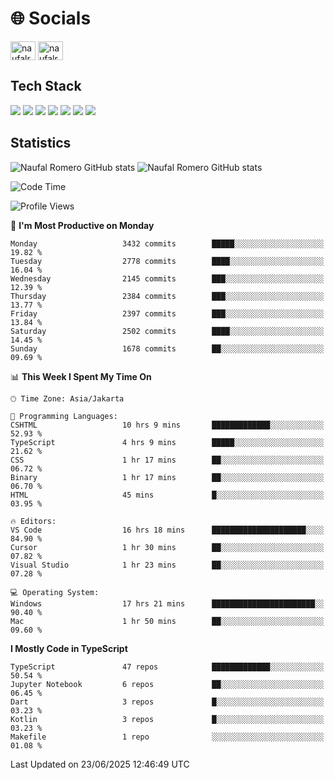 <h1 align="">🌐 Socials</h1>
<p align="left">
<a href="https://linkedin.com/in/naufal-romero-putra-pratama-9ab816177/" target="blank"><img align="center" src="https://raw.githubusercontent.com/rahuldkjain/github-profile-readme-generator/master/src/images/icons/Social/linked-in-alt.svg" alt="naufalromero" height="30" width="40" /></a>
<a href="https://instagram.com/naufalromero" target="blank"><img align="center" src="https://raw.githubusercontent.com/rahuldkjain/github-profile-readme-generator/master/src/images/icons/Social/instagram.svg" alt="naufalromero" height="30" width="40" /></a>
</p>


<h2 align="">Tech Stack</h2>
<div align="">
  <img src="https://img.shields.io/badge/next.js-000000?style=for-the-badge&logo=nextdotjs&logoColor=white"/>
 <img src="https://img.shields.io/badge/typescript-%23007ACC.svg?style=for-the-badge&logo=typescript&logoColor=white"/>
 <img src="https://img.shields.io/badge/react-%2320232a.svg?style=for-the-badge&logo=react&logoColor=%2361DAFB"/>
 <img src="https://img.shields.io/badge/tailwindcss-%2338B2AC.svg?style=for-the-badge&logo=tailwind-css&logoColor=white"/>
 <img src="https://img.shields.io/badge/Prisma-3982CE?style=for-the-badge&logo=Prisma&logoColor=white"/>
 <img src="https://img.shields.io/badge/javascript-%23323330.svg?style=for-the-badge&logo=javascript&logoColor=%23F7DF1E"/>
 <img src="https://img.shields.io/badge/java-%23ED8B00.svg?style=for-the-badge&logo=openjdk&logoColor=white"/>
</div>


<h2 align="">Statistics</h2>
<div align="">
<img src="https://github-readme-stats-xi-nine-74.vercel.app/api?username=romves&show_icons=true&theme=tokyonight&include_all_commits=true&count_private=true" alt="Naufal Romero GitHub stats"/>
<img src="https://github-readme-stats-xi-nine-74.vercel.app/api/top-langs/?username=romves&theme=tokyonight&hide_border=false&include_all_commits=true&count_private=true&layout=compact" alt="Naufal Romero GitHub stats"/>
</div>

<!--START_SECTION:waka-->
![Code Time](http://img.shields.io/badge/Code%20Time-2%2C573%20hrs%203%20mins-blue)

![Profile Views](http://img.shields.io/badge/Profile%20Views-1-blue)

📅 **I'm Most Productive on Monday** 

```text
Monday                   3432 commits        █████░░░░░░░░░░░░░░░░░░░░   19.82 % 
Tuesday                  2778 commits        ████░░░░░░░░░░░░░░░░░░░░░   16.04 % 
Wednesday                2145 commits        ███░░░░░░░░░░░░░░░░░░░░░░   12.39 % 
Thursday                 2384 commits        ███░░░░░░░░░░░░░░░░░░░░░░   13.77 % 
Friday                   2397 commits        ███░░░░░░░░░░░░░░░░░░░░░░   13.84 % 
Saturday                 2502 commits        ████░░░░░░░░░░░░░░░░░░░░░   14.45 % 
Sunday                   1678 commits        ██░░░░░░░░░░░░░░░░░░░░░░░   09.69 % 
```


📊 **This Week I Spent My Time On** 

```text
🕑︎ Time Zone: Asia/Jakarta

💬 Programming Languages: 
CSHTML                   10 hrs 9 mins       █████████████░░░░░░░░░░░░   52.93 % 
TypeScript               4 hrs 9 mins        █████░░░░░░░░░░░░░░░░░░░░   21.62 % 
CSS                      1 hr 17 mins        ██░░░░░░░░░░░░░░░░░░░░░░░   06.72 % 
Binary                   1 hr 17 mins        ██░░░░░░░░░░░░░░░░░░░░░░░   06.70 % 
HTML                     45 mins             █░░░░░░░░░░░░░░░░░░░░░░░░   03.95 % 

🔥 Editors: 
VS Code                  16 hrs 18 mins      █████████████████████░░░░   84.90 % 
Cursor                   1 hr 30 mins        ██░░░░░░░░░░░░░░░░░░░░░░░   07.82 % 
Visual Studio            1 hr 23 mins        ██░░░░░░░░░░░░░░░░░░░░░░░   07.28 % 

💻 Operating System: 
Windows                  17 hrs 21 mins      ███████████████████████░░   90.40 % 
Mac                      1 hr 50 mins        ██░░░░░░░░░░░░░░░░░░░░░░░   09.60 % 
```

**I Mostly Code in TypeScript** 

```text
TypeScript               47 repos            █████████████░░░░░░░░░░░░   50.54 % 
Jupyter Notebook         6 repos             ██░░░░░░░░░░░░░░░░░░░░░░░   06.45 % 
Dart                     3 repos             █░░░░░░░░░░░░░░░░░░░░░░░░   03.23 % 
Kotlin                   3 repos             █░░░░░░░░░░░░░░░░░░░░░░░░   03.23 % 
Makefile                 1 repo              ░░░░░░░░░░░░░░░░░░░░░░░░░   01.08 % 
```




 Last Updated on 23/06/2025 12:46:49 UTC
<!--END_SECTION:waka-->
